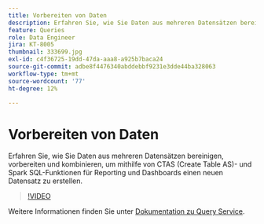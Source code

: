 ```yaml
---
title: Vorbereiten von Daten
description: Erfahren Sie, wie Sie Daten aus mehreren Datensätzen bereinigen, vorbereiten und kombinieren, um mithilfe von CTAS (Create Table AS)- und Spark SQL-Funktionen für Reporting und Dashboards einen neuen Datensatz zu erstellen.
feature: Queries
role: Data Engineer
jira: KT-8005
thumbnail: 333699.jpg
exl-id: c4f36725-19dd-47da-aaa8-a925b7baca24
source-git-commit: adbe8f4476340abddebbf9231e3dde44ba328063
workflow-type: tm+mt
source-wordcount: '77'
ht-degree: 12%

---
```


# Vorbereiten von Daten

Erfahren Sie, wie Sie Daten aus mehreren Datensätzen bereinigen, vorbereiten und kombinieren, um mithilfe von CTAS (Create Table AS)- und Spark SQL-Funktionen für Reporting und Dashboards einen neuen Datensatz zu erstellen.

>[!VIDEO](https://video.tv.adobe.com/v/333699?quality=12&learn=on)

Weitere Informationen finden Sie unter [Dokumentation zu Query Service](https://experienceleague.adobe.com/docs/experience-platform/query/home.html?lang=de).

